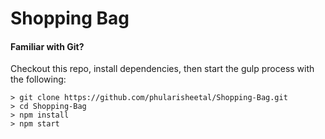 # Shopping Bag


#### Familiar with Git?
Checkout this repo, install dependencies, then start the gulp process with the following:

```https
> git clone https://github.com/phularisheetal/Shopping-Bag.git
> cd Shopping-Bag
> npm install
> npm start
```
